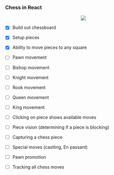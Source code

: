 ### Chess in React

<div align="center">
  <img src="https://emojipedia-us.s3.dualstack.us-west-1.amazonaws.com/thumbs/120/samsung/320/black-chess-knight_265e.png" />
</div>

- [x] Build out chessboard
- [x] Setup pieces
- [x] Ability to move pieces to any square

- [ ] Pawn movement
- [ ] Bishop movement
- [ ] Knight movement
- [ ] Rook movement
- [ ] Queen movement
- [ ] King movement

- [ ] Clicking on piece shows available moves
- [ ] Piece vision (determining if a piece is blocking)
- [ ] Capturing a chess piece
- [ ] Special moves (castling, En passant)
- [ ] Pawn promotion
- [ ] Tracking all chess moves
